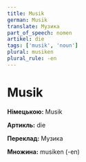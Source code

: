 ```yaml
---
title: Musik
german: Musik
translate: Музика
part_of_speech: nomen
artikel: die
tags: ['musik', 'noun']
plural: musiken
plural_rule: -en
---
```


# Musik

**Німецькою:** Musik

**Артикль:** die  

**Переклад:** Музика 

**Множина:** musiken (-en)